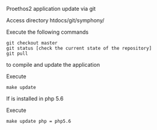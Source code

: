 Proethos2 application update via git

Access directory 
	htdocs/git/symphony/
	

Execute the following commands

    git checkout master
    git status [check the current state of the repository]
    git pull

to compile and update the application

Execute

	make update

If is installed in php 5.6

Execute   

	make update php = php5.6

 

